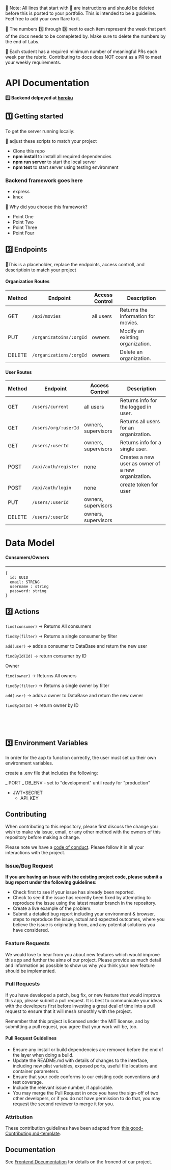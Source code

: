 🚫 Note: All lines that start with 🚫 are instructions and should be deleted before this is posted to your portfolio. This is intended to be a guideline. Feel free to add your own flare to it.

🚫 The numbers 1️⃣ through 3️⃣ next to each item represent the week that part of the docs needs to be comepleted by. Make sure to delete the numbers by the end of Labs.

🚫 Each student has a required minimum number of meaningful PRs each week per the rubric. Contributing to docs does NOT count as a PR to meet your weekly requirements.

# API Documentation

#### 1️⃣ Backend delpoyed at [heroku](https://movieknight01.herokuapp.com/) <br>

## 1️⃣ Getting started

To get the server running locally:

🚫 adjust these scripts to match your project

- Clone this repo
- **npm install** to install all required dependencies
- **npm run server** to start the local server
- **npm test** to start server using testing environment

### Backend framework goes here

- express
- knex

🚫 Why did you choose this framework?

- Point One
- Point Two
- Point Three
- Point Four

## 2️⃣ Endpoints

🚫This is a placeholder, replace the endpoints, access controll, and descriptioin to match your project

#### Organization Routes

| Method | Endpoint                | Access Control | Description                         |
| ------ | ----------------------- | -------------- | ----------------------------------- |
| GET    | `/api/movies`           | all users      | Returns the information for movies. |
| PUT    | `/organizatoins/:orgId` | owners         | Modify an existing organization.    |
| DELETE | `/organizations/:orgId` | owners         | Delete an organization.             |

#### User Routes

| Method | Endpoint             | Access Control      | Description                                        |
| ------ | -------------------- | ------------------- | -------------------------------------------------- |
| GET    | `/users/current`     | all users           | Returns info for the logged in user.               |
| GET    | `/users/org/:userId` | owners, supervisors | Returns all users for an organization.             |
| GET    | `/users/:userId`     | owners, supervisors | Returns info for a single user.                    |
| POST   | `/api/auth/register` | none                | Creates a new user as owner of a new organization. |
| POST   | `/api/auth/login`    | none                | create token for user                              |
| PUT    | `/users/:userId`     | owners, supervisors |                                                    |
| DELETE | `/users/:userId`     | owners, supervisors |                                                    |

# Data Model

#### Consumers/Owners

---

```
{
  id: UUID
  email: STRING
  username : string
  password: string
}
```

## 2️⃣ Actions

`find(consumer)` -> Returns All consumers

`findBy(filter)` -> Returns a single consumer by filter

`add(user)` -> adds a consumer to DataBase and return the new user

`findById(Id)` -> return consumer by ID

Owner

`find(owner)` -> Returns All owners

`findBy(filter)` -> Returns a single owner by filter

`add(user)` -> adds a owner to DataBase and return the new owner

`findById(Id)` -> return owner by ID

<br>
<br>
<br>

## 3️⃣ Environment Variables

In order for the app to function correctly, the user must set up their own environment variables.

create a .env file that includes the following:

_ PORT
_ DB_ENV - set to "development" until ready for "production"

- JWT\*SECRET
  - API_KEY

## Contributing

When contributing to this repository, please first discuss the change you wish to make via issue, email, or any other method with the owners of this repository before making a change.

Please note we have a [code of conduct](./code_of_conduct.md). Please follow it in all your interactions with the project.

### Issue/Bug Request

**If you are having an issue with the existing project code, please submit a bug report under the following guidelines:**

- Check first to see if your issue has already been reported.
- Check to see if the issue has recently been fixed by attempting to reproduce the issue using the latest master branch in the repository.
- Create a live example of the problem.
- Submit a detailed bug report including your environment & browser, steps to reproduce the issue, actual and expected outcomes, where you believe the issue is originating from, and any potential solutions you have considered.

### Feature Requests

We would love to hear from you about new features which would improve this app and further the aims of our project. Please provide as much detail and information as possible to show us why you think your new feature should be implemented.

### Pull Requests

If you have developed a patch, bug fix, or new feature that would improve this app, please submit a pull request. It is best to communicate your ideas with the developers first before investing a great deal of time into a pull request to ensure that it will mesh smoothly with the project.

Remember that this project is licensed under the MIT license, and by submitting a pull request, you agree that your work will be, too.

#### Pull Request Guidelines

- Ensure any install or build dependencies are removed before the end of the layer when doing a build.
- Update the README.md with details of changes to the interface, including new plist variables, exposed ports, useful file locations and container parameters.
- Ensure that your code conforms to our existing code conventions and test coverage.
- Include the relevant issue number, if applicable.
- You may merge the Pull Request in once you have the sign-off of two other developers, or if you do not have permission to do that, you may request the second reviewer to merge it for you.

### Attribution

These contribution guidelines have been adapted from [this good-Contributing.md-template](https://gist.github.com/PurpleBooth/b24679402957c63ec426).

## Documentation

See [Frontend Documentation](https://github.com/Lambda-School-Labs/movie-slater-fe) for details on the fronend of our project.
